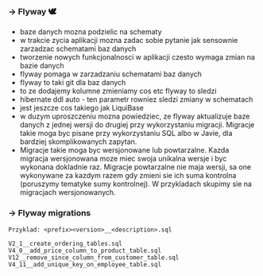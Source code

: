 ### -> Flyway 🕊️
- baze danych mozna podzielic na schematy
- w trakcie zycia aplikacji mozna zadac sobie pytanie
jak sensownie zarzadzac schematami baz danych
- tworzenie nowych funkcjonalnosci w aplikacji czesto wymaga zmian
na bazie danych
- flyway pomaga w zarzadzaniu schematami baz danych
- flyway to taki git dla baz danych
- to ze dodajemy kolumne zmieniamy cos etc flyway to sledzi
- hibernate ddl auto - ten parametr rowniez sledzi zmiany w schematach
- jest jeszcze cos takiego jak LiquiBase 
- w duzym uproszczeniu mozna powiedziec, ze flyway aktualizuje baze danych
z jednej wersji do drugiej przy wykorzystaniu migracji. Migracje takie moga byc 
pisane przy wykorzystaniu SQL albo w Javie, dla bardziej skomplikowanych zapytan.
- Migracje takie moga byc wersjonowane lub powtarzalne. Kazda migracja wersjonowana
moze miec swoja unikalna wersje i byc wykonana dokladnie raz. Migracje powtarzalne nie 
maja wersji, sa one wykonywane za kazdym razem gdy zmieni sie ich suma kontrolna (poruszymy
tematyke sumy kontrolnej). W przykladach skupimy sie na migracjach wersjonowanych.

### -> Flyway migrations
```text
Przyklad: <prefix><version>__<description>.sql
```
```text
V2_1__create_ordering_tables.sql
V4_0__add_price_column_to_product_table.sql
V12__remove_since_column_from_customer_table.sql
V4_11__add_unique_key_on_employee_table.sql
```